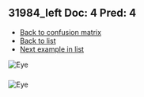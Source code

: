 ## 31984_left Doc: 4 Pred: 4
- [Back to confusion matrix](https://github.com/juliandewit/kaggle_retinopathy/blob/master/matrix.md)
- [Back to list](https://github.com/juliandewit/kaggle_retinopathy/blob/master/lists/44/list.md)
- [Next example in list](https://github.com/juliandewit/kaggle_retinopathy/blob/master/lists/44/32/32148_left.md)

![Eye](https://retinopaty.blob.core.windows.net/size1024/31984_left_4.jpeg)

### 

![Eye]()
